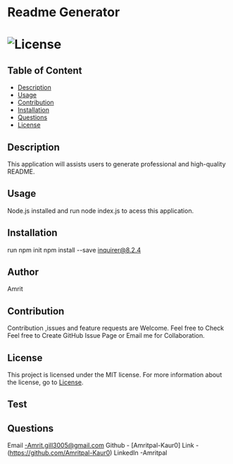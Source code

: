 # Readme Generator
# ![License](https://img.shields.io/badge/license-MIT-Orange)

## Table of Content

 - [Description](#description)
 - [Usage](#usage)
 - [Contribution](#contribution)
 - [Installation](#installation)
 - [Questions](#questions)
 - [License](#license)



## Description
  This application will assists users to generate professional and high-quality README.

## Usage
 Node.js installed and run node index.js to acess this application.

## Installation
   run         npm init          npm install --save inquirer@8.2.4

## Author 
 Amrit

## Contribution
 Contribution ,issues and feature requests are Welcome.
 Feel free to Check Feel free to Create GitHub Issue Page or Email me for Collaboration.


## License

This project is licensed under the MIT license. For more information about the license, go to [License](https://choosealicense.com/licenses/mit/).


## Test
 

## Questions
 Email -Amrit.gill3005@gmail.com
 Github - [Amritpal-Kaur0]      Link -(https://github.com/Amritpal-Kaur0)
 LinkedIn -Amritpal
  